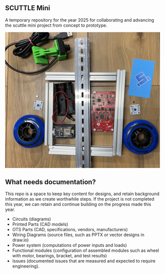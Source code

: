 ## SCUTTLE Mini
A temporary repository for the year 2025 for collaborating and advancing the scuttle mini project from concept to prototype.

![cover image with proposed parts](img/img_scuttlemini01.jpg)


## What needs documentation?
This repo is a space to keep key content for designs, and retain background information as we create worthwhile steps.  If the project is not completed this year, we can retain and continue building on the progress made this year.
* Circuits (diagrams)
* Printed Parts (CAD models)
* OTS Parts (CAD, specifications, vendors, manufacturers)
* Wiring Diagrams (source files, such as PPTX or vector designs in draw.io)
* Power system (computations of power inputs and loads)
* Functional modules (configuration of assembled modules such as wheel with motor, bearings, bracket, and test results)
* Issues (documented issues that are measured and expected to require engineering).

